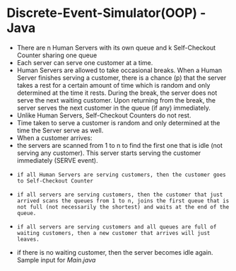 # Discrete-Event-Simulator(OOP) - Java
-	There are n Human Servers with its own queue and k Self-Checkout Counter sharing one queue 
-	Each server can serve one customer at a time.
-	Human Servers are allowed to take occasional breaks. When a Human Server finishes serving a customer, there is a chance (p) that the server takes a rest for a certain amount of time which is random and only determined at the time it rests. During the break, the server does not serve the next waiting customer. Upon returning from the break, the server serves the next customer in the queue (if any) immediately.
-	Unlike Human Servers, Self-Checkout Counters do not rest.	
-	Time taken to serve a customer is random and only determined at the time the Server serve as well.
-	When a customer arrives:
  -	 the servers are scanned from 1 to n to find the first one that is idle (not serving any customer). This server starts serving the customer immediately (SERVE event).
  -		if all Human Servers are serving customers, then the customer goes to Self-Checkout Counter
  -		if all servers are serving customers, then the customer that just arrived scans the queues from 1 to n, joins the first queue that is not full (not necessarily the shortest) and waits at the end of the queue.
  -		if all servers are serving customers and all queues are full of waiting customers, then a new customer that arrives will just leaves.
- if there is no waiting customer, then the server becomes idle again.
Sample input for $Main.java$
